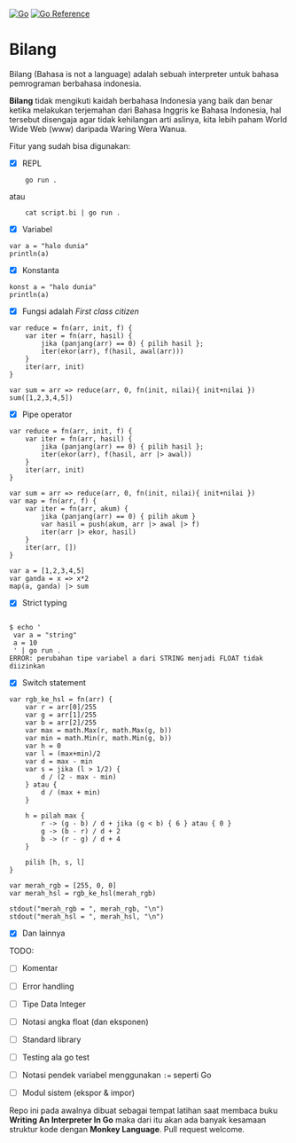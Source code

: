 [![Go](https://github.com/dedisuryadi/bilang/actions/workflows/go.yml/badge.svg?branch=master)](https://github.com/dedisuryadi/bilang/actions/workflows/go.yml)
[![Go Reference](https://pkg.go.dev/badge/github.com/dedisuryadi/bilang.svg)](https://pkg.go.dev/github.com/dedisuryadi/bilang)

# Bilang
Bilang (Bahasa is not a language) adalah sebuah interpreter untuk bahasa pemrograman berbahasa indonesia.

**Bilang** tidak mengikuti kaidah berbahasa Indonesia yang baik dan benar ketika melakukan terjemahan dari Bahasa Inggris ke Bahasa Indonesia, 
hal tersebut disengaja agar tidak kehilangan arti aslinya, kita lebih paham World Wide Web (www) daripada Waring Wera Wanua.


Fitur yang sudah bisa digunakan:
- [x] REPL
```
    go run .
```
atau 
```
    cat script.bi | go run .
```

- [x] Variabel
```
var a = "halo dunia"
println(a)

```

- [x] Konstanta   
```
konst a = "halo dunia"
println(a)
```

- [x] Fungsi adalah *First class citizen*
```
var reduce = fn(arr, init, f) {
    var iter = fn(arr, hasil) {
        jika (panjang(arr) == 0) { pilih hasil };
        iter(ekor(arr), f(hasil, awal(arr)))
    }
    iter(arr, init)
}

var sum = arr => reduce(arr, 0, fn(init, nilai){ init+nilai })	
sum([1,2,3,4,5])
```


- [x] Pipe operator
```
var reduce = fn(arr, init, f) {
    var iter = fn(arr, hasil) {
        jika (panjang(arr) == 0) { pilih hasil };
        iter(ekor(arr), f(hasil, arr |> awal))
    }
    iter(arr, init)
}

var sum = arr => reduce(arr, 0, fn(init, nilai){ init+nilai })
var map = fn(arr, f) {
    var iter = fn(arr, akum) {
        jika (panjang(arr) == 0) { pilih akum }
        var hasil = push(akum, arr |> awal |> f)
        iter(arr |> ekor, hasil)
    }
    iter(arr, [])
}

var a = [1,2,3,4,5]
var ganda = x => x*2
map(a, ganda) |> sum

```

- [x] Strict typing
```shell

$ echo '
 var a = "string"
 a = 10
 ' | go run .
ERROR: perubahan tipe variabel a dari STRING menjadi FLOAT tidak diizinkan

```
    
- [X] Switch statement
```
var rgb_ke_hsl = fn(arr) {
    var r = arr[0]/255
    var g = arr[1]/255
    var b = arr[2]/255
    var max = math.Max(r, math.Max(g, b))
    var min = math.Min(r, math.Min(g, b))
    var h = 0
    var l = (max+min)/2
    var d = max - min
    var s = jika (l > 1/2) {
        d / (2 - max - min)
    } atau {
        d / (max + min)
    }

    h = pilah max {
        r -> (g - b) / d + jika (g < b) { 6 } atau { 0 }
        g -> (b - r) / d + 2
        b -> (r - g) / d + 4
    }

    pilih [h, s, l]
}

var merah_rgb = [255, 0, 0]
var merah_hsl = rgb_ke_hsl(merah_rgb)

stdout("merah_rgb = ", merah_rgb, "\n")
stdout("merah_hsl = ", merah_hsl, "\n")

```

- [x] Dan lainnya


TODO:
- [ ] Komentar
- [ ] Error handling
- [ ] Tipe Data Integer
- [ ] Notasi angka float (dan eksponen)
- [ ] Standard library
- [ ] Testing ala go test
- [ ] Notasi pendek variabel menggunakan `:=` seperti Go
- [ ] Modul sistem (ekspor & impor)


Repo ini pada awalnya dibuat sebagai tempat latihan saat membaca buku **Writing An Interpreter In Go** 
maka dari itu akan ada banyak kesamaan struktur kode dengan **Monkey Language**. Pull request welcome. 
